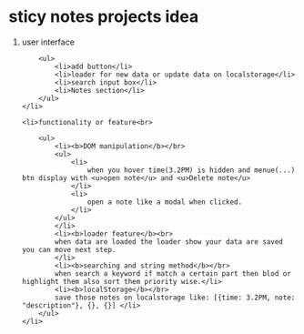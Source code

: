 <html>
<h1> sticy notes projects idea</h1>
<ol order="1">
    <li>user interface<br>
    
        <ul>
            <li>add button</li>
            <li>loader for new data or update data on localstorage</li>
            <li>search input box</li>
            <li>Notes section</li>
        </ul>
    </li>

    <li>functionality or feature<br>
    
        <ul>
            <li><b>DOM manipulation</b></br>
            <ul>
                <li>
                    when you hover time(3.2PM) is hidden and menue(...) btn display with <u>open note</u> and <u>Delete note</u>
                </li>
                <li>
                    open a note like a modal when clicked.
                </li>
            </ul>
            </li>
            <li><b>loader feature</b><br>
            when data are loaded the loader show your data are saved you can move next step.
            </li>
            <li><b>searching and string method</b></br>
            when search a keyword if match a certain part then blod or  highlight them also sort them priority wise.</li>
            <li><b>localStorage</b></br>
            save those notes on localstorage like: [{time: 3.2PM, note: "description"}, {}, {}] </li>
        </ul>
    </li>
</ol>
</html>